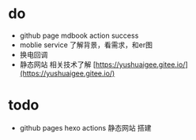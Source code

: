 # do
- github page mdbook  action success
- moblie service 了解背景，看需求，和er图
- 换电回调
- 静态网站 相关技术了解 [https://yushuaigee.gitee.io/](https://yushuaigee.gitee.io/)


# todo
- github pages hexo actions 静态网站 搭建
